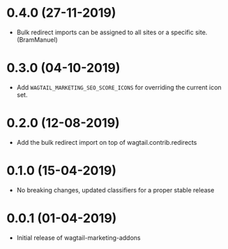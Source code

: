 # 0.4.0 (27-11-2019)

- Bulk redirect imports can be assigned to all sites or a specific site. (BramManuel)

# 0.3.0 (04-10-2019)

- Add `WAGTAIL_MARKETING_SEO_SCORE_ICONS` for overriding the current icon set.

# 0.2.0 (12-08-2019)

- Add the bulk redirect import on top of wagtail.contrib.redirects

# 0.1.0 (15-04-2019)

- No breaking changes, updated classifiers for a proper stable release


# 0.0.1 (01-04-2019)

- Initial release of wagtail-marketing-addons
